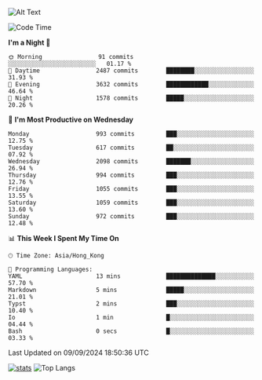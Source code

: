 ![Alt Text](https://media.tenor.com/3Gehha8RO-sAAAAC/goose-dance.gif)

<!--START_SECTION:waka-->
![Code Time](http://img.shields.io/badge/Code%20Time-290%20hrs%2051%20mins-blue)

**I'm a Night 🦉** 

```text
🌞 Morning                91 commits          ░░░░░░░░░░░░░░░░░░░░░░░░░   01.17 % 
🌆 Daytime                2487 commits        ████████░░░░░░░░░░░░░░░░░   31.93 % 
🌃 Evening                3632 commits        ████████████░░░░░░░░░░░░░   46.64 % 
🌙 Night                  1578 commits        █████░░░░░░░░░░░░░░░░░░░░   20.26 % 
```
📅 **I'm Most Productive on Wednesday** 

```text
Monday                   993 commits         ███░░░░░░░░░░░░░░░░░░░░░░   12.75 % 
Tuesday                  617 commits         ██░░░░░░░░░░░░░░░░░░░░░░░   07.92 % 
Wednesday                2098 commits        ███████░░░░░░░░░░░░░░░░░░   26.94 % 
Thursday                 994 commits         ███░░░░░░░░░░░░░░░░░░░░░░   12.76 % 
Friday                   1055 commits        ███░░░░░░░░░░░░░░░░░░░░░░   13.55 % 
Saturday                 1059 commits        ███░░░░░░░░░░░░░░░░░░░░░░   13.60 % 
Sunday                   972 commits         ███░░░░░░░░░░░░░░░░░░░░░░   12.48 % 
```


📊 **This Week I Spent My Time On** 

```text
🕑︎ Time Zone: Asia/Hong_Kong

💬 Programming Languages: 
YAML                     13 mins             ██████████████░░░░░░░░░░░   57.70 % 
Markdown                 5 mins              █████░░░░░░░░░░░░░░░░░░░░   21.01 % 
Typst                    2 mins              ███░░░░░░░░░░░░░░░░░░░░░░   10.40 % 
Io                       1 min               █░░░░░░░░░░░░░░░░░░░░░░░░   04.44 % 
Bash                     0 secs              █░░░░░░░░░░░░░░░░░░░░░░░░   03.33 % 
```


 Last Updated on 09/09/2024 18:50:36 UTC
<!--END_SECTION:waka-->
[![stats](https://github-readme-stats-rose-phi.vercel.app/api?username=jxncted&count_private=true)](https://github.com/jxncted/github-readme-stats)
![Top Langs](https://github-readme-stats-rose-phi.vercel.app/api/top-langs/?username=jxncted\&layout=compact&hide=c,assembly,jupyter%20notebook)
